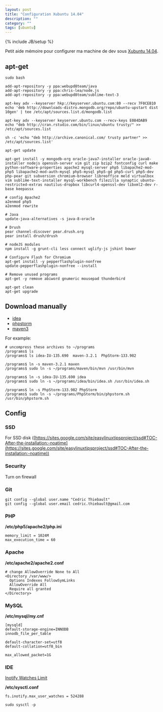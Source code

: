```yaml
---
layout: post
title: "Configuration Xubuntu 14.04"
description: ""
category: ""
tags: [ubuntu]
---
```

{% include JB/setup %}

Petit aide mémoire pour configurer ma machine de dev sous [Xubuntu 14.04](http://xubuntu.org/).

<!-- more -->

## apt-get

```
sudo bash

add-apt-repository -y ppa:webupd8team/java
add-apt-repository -y ppa:chris-lea/node.js
add-apt-repository -y ppa:webupd8team/sublime-text-3

apt-key adv --keyserver hkp://keyserver.ubuntu.com:80 --recv 7F0CEB10
echo 'deb http://downloads-distro.mongodb.org/repo/ubuntu-upstart dist 10gen' | tee /etc/apt/sources.list.d/mongodb.list

apt-key adv --keyserver keyserver.ubuntu.com --recv-keys E084DAB9
echo "deb http://cran.rstudio.com/bin/linux/ubuntu trusty/" >> /etc/apt/sources.list

sh -c 'echo "deb http://archive.canonical.com/ trusty partner" >> /etc/apt/sources.list'

apt-get update

apt-get install -y mongodb-org oracle-java7-installer oracle-java8-installer nodejs openssh-server vim git zip bzip2 fontconfig curl make python-software-properties apache2 mysql-server php5 libapache2-mod-php5 libapache2-mod-auth-mysql php5-mysql php5-gd php5-curl php5-dev php-pear git subversion chromium-browser libreoffice meld virtualbox vim sublime-text-installer mysql-workbench filezilla synaptic ubuntu-restricted-extras nautilus-dropbox libcurl4-openssl-dev libxml2-dev r-base keepassx

# config Apache2
a2enmod php5
a2enmod rewrite

# Java
update-java-alternatives -s java-8-oracle

# Drush
pear channel-discover pear.drush.org
pear install drush/drush

# nodeJS modules
npm install -g grunt-cli less connect uglify-js jshint bower

# Configure Flash for Chromium
apt-get install -y pepperflashplugin-nonfree
update-pepperflashplugin-nonfree --install

# Remove unused programs
apt-get -y remove abiword gnumeric mousepad thunderbird

apt-get clean
apt-get upgrade
```

## Download manually

* [idea](http://www.jetbrains.com/idea/download)
* [phpstorm](http://www.jetbrains.com/phpstorm/download)
* [maven3](http://maven.apache.org/download.cgi)

For example:

```
# uncompress these archives to ~/programs
/programs$ ls
/programs$ ls idea-IU-135.690  maven-3.2.1  PhpStorm-133.982

/programs$ ln -s maven-3.2.1 maven
/programs$ sudo ln -s ~/programs/maven/bin/mvn /usr/bin/mvn

/programs$ ln -s idea-IU-135.690 idea
/programs$ sudo ln -s ~/programs/idea/bin/idea.sh /usr/bin/idea.sh

/programs$ ln -s PhpStorm-133.982 PhpStorm
/programs$ sudo ln -s ~/programs/PhpStorm/bin/phpstorm.sh /usr/bin/phpstorm.sh
```


## Config

### SSD

For SSD disk ([https://sites.google.com/site/easylinuxtipsproject/ssd#TOC-After-the-installation:-noatime](https://sites.google.com/site/easylinuxtipsproject/ssd#TOC-After-the-installation:-noatime))

### Security

Turn on firewall

### Git

```
git config --global user.name "Cedric Thiebault"
git config --global user.email cedric.thiebault@gmail.com
```

### PHP

**/etc/php5/apache2/php.ini**

```
memory_limit = 1024M
max_execution_time = 60
```

### Apache

**/etc/apache2/apache2.conf**

```
# change AllowOverride None to All
<Directory /var/www/>
  Options Indexes FollowSymLinks
  AllowOverride All
  Require all granted
</Directory>
```

### MySQL

**/etc/mysql/my.cnf**

```
[mysqld]
default-storage-engine=INNODB
innodb_file_per_table

default-character-set=utf8
default-collation=utf8_bin

max_allowed_packet=1G
```

### IDE

[Inotify Watches Limit](http://confluence.jetbrains.com/display/IDEADEV/Inotify+Watches+Limit)

**/etc/sysctl.conf**

```
fs.inotify.max_user_watches = 524288
```

```
sudo sysctl -p
```